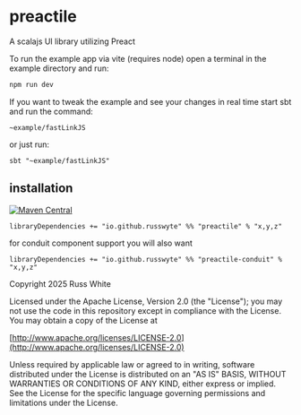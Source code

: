 # preactile
A scalajs UI library utilizing Preact

To run the example app via vite (requires node) open a terminal in the example directory and run:

```zsh
npm run dev
```
If you want to tweak the example and see your changes in real time start sbt and run the command:
```
~example/fastLinkJS
```
or just run:
```
sbt "~example/fastLinkJS"
```

## installation
[![Maven Central](https://img.shields.io/maven-central/v/io.github.russwyte/preactile_sjs1_3.svg)](https://mvnrepository.com/artifact/io.github.russwyte/preactile_sjs1_3)

```libraryDependencies += "io.github.russwyte" %% "preactile" % "x,y,z"```

for conduit component support you will also want

```libraryDependencies += "io.github.russwyte" %% "preactile-conduit" % "x,y,z"```

Copyright 2025 Russ White

Licensed under the Apache License, Version 2.0 (the "License");
you may not use the code in this repository except in compliance with the License.
You may obtain a copy of the License at

[http://www.apache.org/licenses/LICENSE-2.0](http://www.apache.org/licenses/LICENSE-2.0)

Unless required by applicable law or agreed to in writing, software
distributed under the License is distributed on an "AS IS" BASIS,
WITHOUT WARRANTIES OR CONDITIONS OF ANY KIND, either express or implied.
See the License for the specific language governing permissions and
limitations under the License.